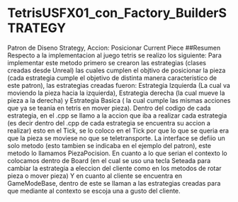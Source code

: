 # TetrisUSFX01_con_Factory_BuilderSTRATEGY
 Patron de Diseno Strategy, Accion: Posicionar Current Piece
 ##Resumen
 Respecto a la implementacion al juego tetris se realizo los siguiente:
 Para implementar este metodo primero se crearon las estrategias (clases creadas desde Unreal) las cuales cumplen el objtivo de posicionar la pieza (cada estrategia cumple el objetivo de distinta manera caracteristico de este patron), las estrategias creadas fueron: Estrategia Izquierda (La cual va moviendo la pieza hacia la izquierda), Estrategia derecha (la cual mueve la pieza a la derecha) y Estrategia Basica ( la cual cumple las mismas acciones que ya se teania en tetris en mover pieza). Dentro del codigo de cada estrategia, en el .cpp se llamo a la accion que iba a realizar cada estrategia (es decir dentro del .cpp de cada estrategia se encuentra su accion a realizar) esto en el Tick, se lo coloco en el Tick por que lo que se queria era que la pieza se moviese no que se teletransporte.
 La interface se defiio un solo metodo (esto tambien se indicaba en el ejemplo del patron), este metodo lo llamamos PiezaPocision.
 En cuanto a lo que serian el contexto lo colocamos dentro de Board (en el cual se uso una tecla Seteada para cambiar la estrategia a eleccion del cliente como en los metodos de rotar pieza o mover pieza)
 Y en cuanto al cliente se encuentra en GameModeBase, dentro de este se llaman a las estrategias creadas para que mediante al contexto se escoja una a gusto del cliente. 
 
